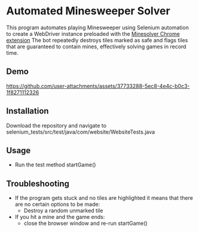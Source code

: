# Automated Minesweeper Solver

This program automates playing Minesweeper using Selenium automation to create a WebDriver instance preloaded with the [Minesolver Chrome extension](https://chromewebstore.google.com/detail/minesolver/iobegaggjcgmiggimmgocbbenihefagl?hl=en) The bot repeatedly destroys tiles marked as safe and flags tiles that are guaranteed to contain mines, effectively solving games in record time.

## Demo
https://github.com/user-attachments/assets/37733288-5ec8-4e4c-b0c3-1f8271112326

## Installation
Download the repository and navigate to selenium_tests/src/test/java/com/website/WebsiteTests.java

## Usage
* Run the test method startGame()

## Troubleshooting
* If the program gets stuck and no tiles are highlighted it means that there are no certain options to be made:
  * Destroy a random unmarked tile
* If you hit a mine and the game ends:
  * close the browser window and re-run startGame()
